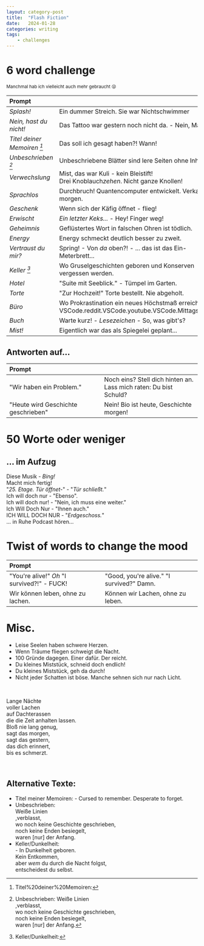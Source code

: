 ```yaml
---
layout: category-post
title:  "Flash Fiction"
date:   2024-01-28
categories: writing
tags:
    - challenges
---
```


# 6 word challenge

<sup> Manchmal hab ich vielleicht auch mehr gebraucht 😛 </sup>

| Prompt |  |
|:-----------|---------------|
| *Splash!* | Ein dummer Streich. Sie war Nichtschwimmer |
| *Nein, hast du nicht!* | Das Tattoo war gestern noch nicht da. - Nein, Mama. |
| *Titel deiner Memoiren [^1]* | Das soll ich gesagt haben?! Wann! |
| *Unbeschrieben [^2]* | Unbeschriebene Blätter sind lere Seiten ohne Inhalt. |
| *Verwechslung* | Mist, das war Kuli - kein Bleistift! <br> Drei Knoblauch*zehen*. Nicht ganze Knollen! |
| *Sprachlos* | Durchbruch! Quantencomputer entwickelt. Verkauf ab morgen. |
| *Geschenk* | Wenn sich der Käfig öffnet - flieg! |
| *Erwischt* | *Ein letzter Keks...* - Hey! Finger weg! |
| *Geheimnis* | Geflüstertes Wort in falschen Ohren ist tödlich. |
| *Energy* | Energy schmeckt deutlich besser zu zweit. |
| *Vertraust du mir?* | Spring! - Von *da* oben?! - ... das ist das Ein-Meterbrett... |
| *Keller [^3]* | Wo Gruselgeschichten geboren und Konserven vergessen werden. |
| *Hotel* | "Suite mit Seeblick." - Tümpel im Garten.
| *Torte* | "Zur Hochzeit!" Torte bestellt. Nie abgeholt. |
| *Büro* | Wo Prokrastination ein neues Höchstmaß erreicht. <br> VSCode.reddit.VSCode.youtube.VSCode.Mittagspause. |
| *Buch* | Warte kurz! - *Lesezeichen* - So, was gibt's? |
| *Mist!* | Eigentlich war das als Spiegelei geplant... |
 

## Antworten auf...

 | Prompt | |
 |:-------|---------|
 | "Wir haben ein Problem." | Noch eins? Stell dich hinten an. <br> Lass mich raten: Du bist Schuld? |
 | "Heute wird Geschichte geschrieben" | Nein! Bio ist heute, Geschichte morgen! |

 
 # 50 Worte oder weniger
 
 ## ... im Aufzug
 
 Diese Musik - *Bing!* <br>
 Macht mich fertig! <br>
 "*25. Etage. Tür öffnet-*" - "*Tür schließt.*" <br>
 Ich will doch nur - "Ebenso". <br>
 Ich will doch nur! - "Nein, ich muss eine weiter." <br>
 Ich Will Doch Nur - "Ihnen auch." <br>
 ICH WILL DOCH NUR - "*Erdgeschoss.*" <br>
 ... in Ruhe Podcast hören... <br>

# Twist of words to change the mood

| Prompt |  |
|:--------|------|
| "You're alive!" *Oh* "I survived?!" - FUCK! | "Good, you're alive." "I survived?" Damn. |
| Wir können leben, ohne zu lachen. | Können wir Lachen, ohne zu leben. |


# Misc.

- Leise Seelen haben schwere Herzen.
- Wenn Träume fliegen schweigt die Nacht.
- 100 Gründe dagegen. Einer dafür. Der reicht.
- Du kleines Miststück, schneid doch endlich!
- Du kleines Miststück, geh da durch!
- Nicht jeder Schatten ist böse. Manche sehnen sich nur nach Licht.

<br>

Lange Nächte <br>
voller Lachen <br>
auf Dachterassen <br>
die die Zeit anhalten lassen. <br>
Bloß nie lang genug, <br>
sagt das morgen, <br>
sagt das gestern, <br>
das dich erinnert, <br>
bis es schmerzt. <br>

<br>

## Alternative Texte:

- Titel meiner Memoiren:
      - Cursed to remember. Desperate to forget.
- Unbeschrieben: <br>
        Weiße Linien <br>
        ,verblasst, <br>
        wo noch keine Geschichte geschrieben, <br>
        noch keine Enden besiegelt, <br>
        waren [nur] der Anfang.
- Keller/Dunkelheit: <br>
      - In Dunkelheit geboren. <br>
        Kein Entkommen, <br>
        aber *wem* du durch die Nacht folgst, <br>
        entscheidest du selbst.
 
[^1]: Titel%20deiner%20Memoiren:

[^2]: Unbeschrieben: 
        Weiße Linien <br>
        ,verblasst, <br>
        wo noch keine Geschichte geschrieben, <br>
        noch keine Enden besiegelt, <br>
        waren [nur] der Anfang.

[^3]: Keller/Dunkelheit:

